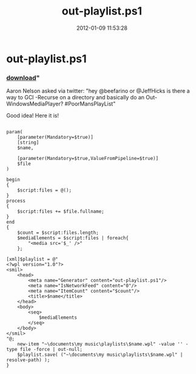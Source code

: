 ﻿---
pid:            3159
parent:         0
children:       
poster:         beefarino
title:          out-playlist.ps1
date:           2012-01-09 11:53:28
format:         posh
---

# out-playlist.ps1

### [download](3159.ps1)"

Aaron Nelson asked via twitter: "hey @beefarino or @JeffHicks is there a way to GCI -Recurse on a directory and basically do an Out-WindowsMediaPlayer? #PoorMansPlayList"

Good idea!  Here it is!

```posh

param( 
	[parameter(Mandatory=$true)]
	[string]
	$name,
	
	[parameter(Mandatory=$true,ValueFromPipeline=$true)]
	$file
)

begin
{
	$script:files = @();
}
process
{
	$script:files += $file.fullname;
}
end
{
	$count = $script:files.length;
	$mediaElements = $script:files | foreach{
		"<media src='$_' />"
	};
	
[xml]$playlist = @"
<?wpl version="1.0"?>
<smil>
    <head>
        <meta name="Generator" content="out-playlist.ps1"/>
        <meta name="IsNetworkFeed" content="0"/>
        <meta name="ItemCount" content="$count"/>
        <title>$name</title>
    </head>
    <body>
        <seq>
			$mediaElements
        </seq>
    </body>
</smil>
"@;
	new-item "~\documents\my music\playlists\$name.wpl" -value '' -type file -force | out-null;
	$playlist.save( ("~\documents\my music\playlists\$name.wpl" | resolve-path) );
}
```
